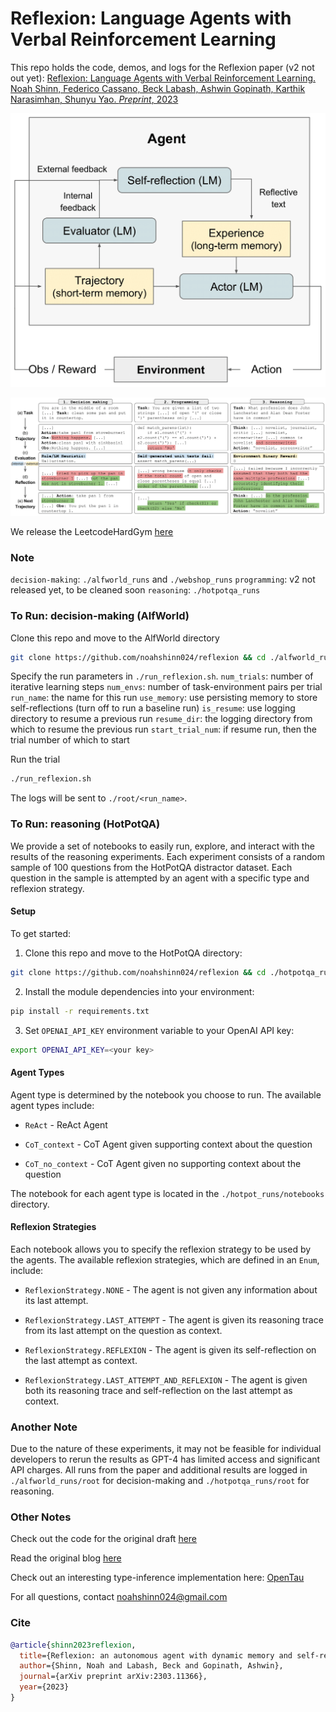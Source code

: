# Reflexion: Language Agents with Verbal Reinforcement Learning

This repo holds the code, demos, and logs for the Reflexion paper (v2 not out yet): [Reflexion: Language Agents with Verbal Reinforcement Learning. Noah Shinn, Federico Cassano, Beck Labash, Ashwin Gopinath, Karthik Narasimhan, Shunyu Yao. _Preprint_, 2023](https://arxiv.org/abs/2303.11366)

![Reflexion RL diagram](./figures/reflexion_rl.png)

![Reflexion tasks](./figures/reflexion_tasks.png)

We release the LeetcodeHardGym [here](https://github.com/GammaTauAI/leetcode-hard-gym)

### Note
`decision-making`: `./alfworld_runs` and `./webshop_runs`
`programming`: v2 not released yet, to be cleaned soon
`reasoning`: `./hotpotqa_runs`

### To Run: decision-making (AlfWorld)
Clone this repo and move to the AlfWorld directory
```bash
git clone https://github.com/noahshinn024/reflexion && cd ./alfworld_runs
```

Specify the run parameters in `./run_reflexion.sh`.
`num_trials`: number of iterative learning steps
`num_envs`: number of task-environment pairs per trial
`run_name`: the name for this run
`use_memory`: use persisting memory to store self-reflections (turn off to run a baseline run)
`is_resume`: use logging directory to resume a previous run
`resume_dir`: the logging directory from which to resume the previous run
`start_trial_num`: if resume run, then the trial number of which to start

Run the trial
```bash
./run_reflexion.sh
```

The logs will be sent to `./root/<run_name>`.

### To Run: reasoning (HotPotQA)
We provide a set of notebooks to easily run, explore, and interact with the results of the reasoning experiments. Each experiment consists of a random sample of 100 questions from the HotPotQA distractor dataset. Each question in the sample is attempted by an agent with a specific type and reflexion strategy.

#### Setup

To get started:

1. Clone this repo and move to the HotPotQA directory:
```bash
git clone https://github.com/noahshinn024/reflexion && cd ./hotpotqa_runs
```

2. Install the module dependencies into your environment:
```bash
pip install -r requirements.txt
```

3. Set `OPENAI_API_KEY` environment variable to your OpenAI API key:
```bash
export OPENAI_API_KEY=<your key>
```

#### Agent Types

Agent type is determined by the notebook you choose to run. The available agent types include:
 - `ReAct` - ReAct Agent

 - `CoT_context` - CoT Agent given supporting context about the question 

 - `CoT_no_context` - CoT Agent given no supporting context about the question

The notebook for each agent type is located in the `./hotpot_runs/notebooks` directory.

#### Reflexion Strategies

Each notebook allows you to specify the reflexion strategy to be used by the agents. The available reflexion strategies, which are defined in an `Enum`, include:

 - `ReflexionStrategy.NONE` - The agent is not given any information about its last attempt. 

 - `ReflexionStrategy.LAST_ATTEMPT` - The agent is given its reasoning trace from its last attempt on the question as context.

 - `ReflexionStrategy.REFLEXION` - The agent is given its self-reflection on the last attempt as context. 

 - `ReflexionStrategy.LAST_ATTEMPT_AND_REFLEXION` -  The agent is given both its reasoning trace and self-reflection on the last attempt as context.

### Another Note

Due to the nature of these experiments, it may not be feasible for individual developers to rerun the results as GPT-4 has limited access and significant API charges. All runs from the paper and additional results are logged in `./alfworld_runs/root` for decision-making and `./hotpotqa_runs/root` for reasoning. 

### Other Notes

Check out the code for the original draft [here](https://github.com/noahshinn024/reflexion-draft)

Read the original blog [here](https://nanothoughts.substack.com/p/reflecting-on-reflexion)

Check out an interesting type-inference implementation here: [OpenTau](https://github.com/GammaTauAI/opentau)

For all questions, contact [noahshinn024@gmail.com](noahshinn024@gmail.com)

### Cite

```bibtex
@article{shinn2023reflexion,
  title={Reflexion: an autonomous agent with dynamic memory and self-reflection},
  author={Shinn, Noah and Labash, Beck and Gopinath, Ashwin},
  journal={arXiv preprint arXiv:2303.11366},
  year={2023}
}
```